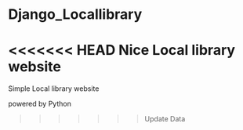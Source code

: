 # Django_Locallibrary
<<<<<<< HEAD
Nice Local library website
=======
Simple Local library website

powered by Python
>>>>>>> Update Data
